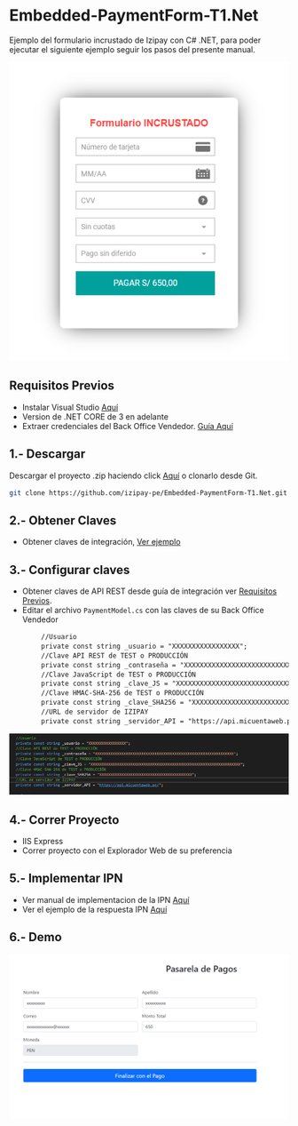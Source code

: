 # Embedded-PaymentForm-T1.Net

Ejemplo del formulario incrustado de Izipay con C# .NET, para poder ejecutar el siguiente ejemplo seguir los pasos del presente manual.

![pagar](images/pagar.png)

## Requisitos Previos

* Instalar Visual Studio [Aquí](https://visualstudio.microsoft.com/es/)
* Version de .NET CORE de 3 en adelante
* Extraer credenciales del Back Office Vendedor. [Guía Aquí](https://github.com/izipay-pe/obtener-credenciales-de-conexion)

## 1.- Descargar
Descargar el proyecto .zip haciendo click [Aquí](https://github.com/izipay-pe/Embedded-PaymentForm-T1-React/archive/refs/heads/main.zip) o clonarlo desde Git.
```sh
git clone https://github.com/izipay-pe/Embedded-PaymentForm-T1.Net.git
``` 

## 2.- Obtener Claves
* Obtener claves de integración, [Ver ejemplo](https://github.com/izipay-pe/obtener-credenciales-de-conexion#readme)
 
## 3.- Configurar claves
* Obtener claves de API REST desde guía de integración ver [Requisitos Previos](#Requisitos_Previos).
* Editar el archivo `PaymentModel.cs` con las claves de su Back Office Vendedor
```html
        //Usuario
        private const string _usuario = "XXXXXXXXXXXXXXXXX";
        //Clave API REST de TEST o PRODUCCIÓN
        private const string _contraseña = "XXXXXXXXXXXXXXXXXXXXXXXXXXXXXXXXXXXXXXXXXXXXXXXXXXXXXXXXXXXXXXX";
        //Clave JavaScript de TEST o PRODUCCIÓN
        private const string _clave_JS = "XXXXXXXXXXXXXXXXXXXXXXXXXXXXXXXXXXXXXXXXXXXXXXXXXXXXXXXXXXXXXXXXXXXX";
        //Clave HMAC-SHA-256 de TEST o PRODUCCIÓN
        private const string _clave_SHA256 = "XXXXXXXXXXXXXXXXXXXXXXXXXXXXXXXXXXXXXXXXXX";
        //URL de servidor de IZIPAY
        private const string _servidor_API = "https://api.micuentaweb.pe/";

``` 
![Claves](images/credenciales.png)

## 4.- Correr Proyecto
* IIS Express
* Correr proyecto con el Explorador Web de su preferencia

## 5.- Implementar IPN

* Ver manual de implementacion de la IPN [Aquí](https://secure.micuentaweb.pe/doc/es-PE/rest/V4.0/kb/payment_done.html)
* Ver el ejemplo de la respuesta IPN [Aquí](https://github.com/izipay-pe/Redirect-PaymentForm-IpnT1-PHP)

## 6.- Demo
![demo](images/demo.png)
